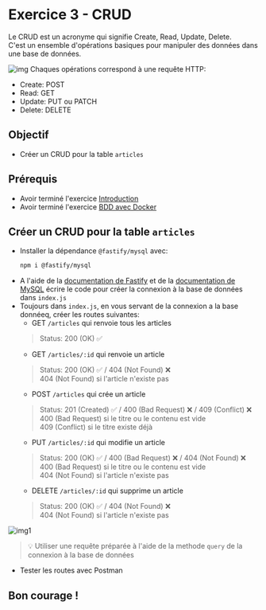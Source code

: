 # Exercice 3 - CRUD
Le CRUD est un acronyme qui signifie Create, Read, Update, Delete. <br/>
C'est un ensemble d'opérations basiques pour manipuler des données dans une base de données. <br/>

![img](https://raw.githubusercontent.com/kbrdn1/fastify-api-exo/main/assets/3/crud-operations.png)
Chaques opérations correspond à une requête HTTP:
- Create: POST
- Read: GET
- Update: PUT ou PATCH
- Delete: DELETE

## Objectif
- Créer un CRUD pour la table `articles`

## Prérequis
- Avoir terminé l'exercice [Introduction](https://github.com/kbrdn1/fastify-api-exo/tree/main/1-Introduction)
- Avoir terminé l'exercice [BDD avec Docker](https://github.com/kbrdn1/fastify-api-exo/tree/main/2-BDD%20avec%20Docker)

## Créer un CRUD pour la table `articles`
- Installer la dépendance `@fastify/mysql` avec:
    ```bash
    npm i @fastify/mysql
    ```
- A l'aide de la [documentation de Fastify](https://fastify.dev/docs/latest/Guides/Database/) et de la [documentation de MySQL](https://www.npmjs.com/package/mysql2#using-prepared-statements) écrire le code pour créer la connexion à la base de données dans `index.js`
- Toujours dans `index.js`, en vous servant de la connexion a la base donnéeq, créer les routes suivantes:
    - GET `/articles` qui renvoie tous les articles 
    > Status: 200 (OK) ✅
    - GET `/articles/:id` qui renvoie un article
    > Status: 200 (OK) ✅ / 404 (Not Found) ❌ <br/>
    > 404 (Not Found) si l'article n'existe pas
    - POST `/articles` qui crée un article
    > Status: 201 (Created) ✅ / 400 (Bad Request) ❌ / 409 (Conflict) ❌ <br/>
    > 400 (Bad Request) si le titre ou le contenu est vide <br/>
    > 409 (Conflict) si le titre existe déjà
    - PUT `/articles/:id` qui modifie un article
    > Status: 200 (OK) ✅ / 400 (Bad Request) ❌ / 404 (Not Found) ❌ <br/>
    > 400 (Bad Request) si le titre ou le contenu est vide <br/>
    > 404 (Not Found) si l'article n'existe pas
    - DELETE `/articles/:id` qui supprime un article
    > Status: 200 (OK) ✅ / 404 (Not Found) ❌ <br/>
    > 404 (Not Found) si l'article n'existe pas

![img1](https://raw.githubusercontent.com/kbrdn1/fastify-api-exo/main/assets/3/crud-operations-in-sql.jpg)
> 💡 Utiliser une requête préparée à l'aide de la methode `query` de la connexion à la base de données
- Tester les routes avec Postman

## Bon courage !
